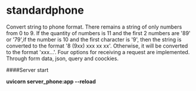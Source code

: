 # standardphone
Convert string to phone format.
There remains a string of only numbers from 0 to 9. If the quantity of numbers is 11 and the first 2 numbers are '89' or '79',if the number is 10 and the first character is '9', then the string is converted to the format '8 (9xx) xxx xx xx'. Otherwise, it will be converted to the format 'xxx...'.
Four options for receiving a request are implemented. Through form data, json, query and coockies.


####Server start

**uvicorn server_phone:app --reload**
